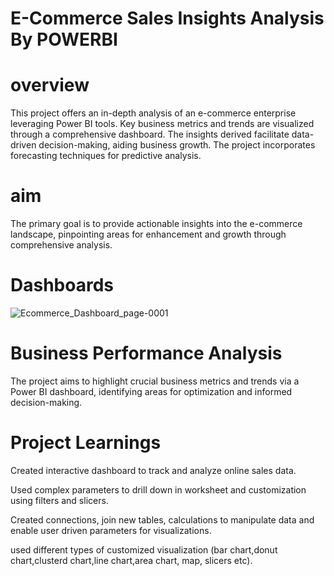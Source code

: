 # E-Commerce Sales Insights Analysis By POWERBI
# overview 
This project offers an in-depth analysis of an e-commerce enterprise leveraging Power BI tools. Key business metrics and trends are visualized through a comprehensive dashboard. The insights derived facilitate data-driven decision-making, aiding business growth. The project incorporates forecasting techniques for predictive analysis.
# aim
The primary goal is to provide actionable insights into the e-commerce landscape, pinpointing areas for enhancement and growth through comprehensive analysis.

# Dashboards
![Ecommerce_Dashboard_page-0001](https://github.com/Gitesh-Deore/Ecommerce_Dashboard/assets/141565864/21b60b77-4655-4a81-b76e-c18e48c21621)
# Business Performance Analysis
The project aims to highlight crucial business metrics and trends via a Power BI dashboard, identifying areas for optimization and informed decision-making.
# Project Learnings
 Created interactive dashboard to track and analyze online sales data.
 
 Used complex parameters to drill down in worksheet and customization using filters and slicers.
 
 Created connections, join new tables, calculations to manipulate data and enable user driven parameters for visualizations.
 
 used different types of customized visualization (bar chart,donut chart,clusterd chart,line chart,area chart, map, slicers etc).
 
